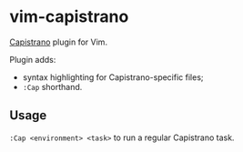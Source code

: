 # vim-capistrano

[Capistrano](https://github.com/capistrano/capistrano) plugin for Vim.

Plugin adds:
- syntax highlighting for Capistrano-specific files;
- `:Cap` shorthand.

## Usage

`:Cap <environment> <task>` to run a regular Capistrano task.